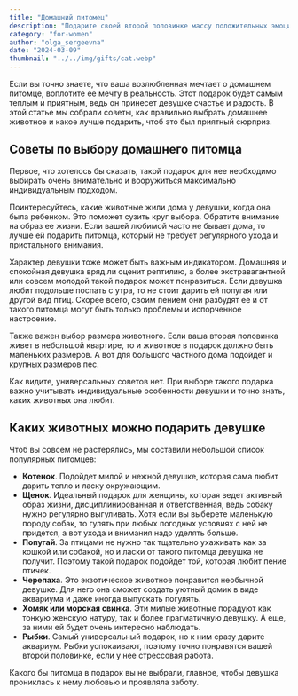 ```yaml
---
title: "Домашний питомец"
description: "Подарите своей второй половинке массу положительных эмоций, нежности, тепла и ласки!"
category: "for-women"
author: "olga_sergeevna"
date: "2024-03-09"
thumbnail: "../../img/gifts/cat.webp"
---
```


Если вы точно знаете, что ваша возлюбленная мечтает о домашнем питомце, воплотите ее мечту в реальность. Этот подарок будет самым теплым и приятным, ведь он принесет девушке счастье и радость. В этой статье мы собрали советы, как правильно выбрать домашнее животное и какое лучше подарить, чтоб это был приятный сюрприз.  

## Советы по выбору домашнего питомца

Первое, что хотелось бы сказать, такой подарок для нее необходимо выбирать очень внимательно и вооружиться максимально индивидуальным подходом.

Поинтересуйтесь, какие животные жили дома у девушки, когда она была ребенком. Это поможет сузить круг выбора.
Обратите внимание на образ ее жизни. Если вашей любимой часто не бывает дома, то лучше ей подарить питомца, который не требует регулярного ухода и пристального внимания.

Характер девушки тоже может быть важным индикатором. Домашняя и спокойная девушка вряд ли оценит рептилию, а более экстравагантной или совсем молодой такой  подарок может понравиться.
Если девушка любит подольше поспать с утра, то не стоит дарить ей попугая или другой вид птиц. Скорее всего, своим пением они разбудят ее и от такого питомца могут быть только проблемы и испорченное настроение. 

Также важен выбор размера животного. Если ваша вторая половинка живет в небольшой квартире, то и животное в подарок должно быть маленьких размеров. А вот для большого частного дома подойдет и крупных размеров пес. 

Как видите, универсальных советов нет. При выборе такого подарка важно учитывать индивидуальные особенности девушки и точно знать, каких животных она любит.

## Каких животных можно подарить девушке

Чтоб вы совсем не растерялись, мы составили небольшой список популярных питомцев:

- **Котенок**. Подойдет милой и нежной девушке, которая сама любит дарить тепло и ласку окружающим.
- **Щенок**. Идеальный подарок для женщины, которая ведет активный образ жизни, дисциплинированная и  ответственная, ведь собаку нужно регулярно выгуливать.  Хотя если вы выберете маленькую породу собак, то гулять при любых погодных условиях с ней не придется, а вот ухода и внимания надо уделять больше.
- **Попугай**. За птицами не нужно так тщательно ухаживать как за кошкой или собакой, но и ласки от такого питомца девушка не получит. Поэтому такой подарок подойдет той, которая любит пение птичек.
- **Черепаха**. Это экзотическое животное понравится необычной девушке. Для него она сможет создать уютный домик в виде аквариума и даже иногда выпускать погулять.
- **Хомяк или морская свинка**. Эти милые животные порадуют как тонкую женскую натуру, так и более прагматичную девушку. А еще, за ними ей будет очень интересно наблюдать. 
- **Рыбки**. Самый универсальный подарок, но к ним сразу дарите аквариум. Рыбки успокаивают, поэтому точно понравятся вашей второй половинке, если у нее стрессовая работа.


Какого бы питомца в подарок вы не выбрали, главное, чтобы девушка прониклась к нему любовью и проявляла заботу.

